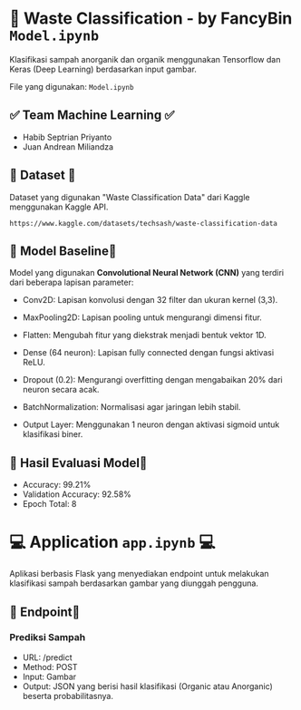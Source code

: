 # **📝 Waste Classification - by FancyBin `Model.ipynb`** 

Klasifikasi sampah anorganik dan organik menggunakan Tensorflow dan Keras (Deep Learning) berdasarkan input gambar.

File yang digunakan: `Model.ipynb`

## **✅ Team Machine Learning ✅**
- Habib Septrian Priyanto
- Juan Andrean Miliandza

## **💼 Dataset 💼**
Dataset yang digunakan "Waste Classification Data" dari Kaggle menggunakan Kaggle API.

`https://www.kaggle.com/datasets/techsash/waste-classification-data`

## **📍 Model Baseline📍**
Model yang digunakan **Convolutional Neural Network (CNN)** yang terdiri dari beberapa lapisan parameter:

- Conv2D: Lapisan konvolusi dengan 32 filter dan ukuran kernel (3,3).

- MaxPooling2D: Lapisan pooling untuk mengurangi dimensi fitur.

- Flatten: Mengubah fitur yang diekstrak menjadi bentuk vektor 1D.

- Dense (64 neuron): Lapisan fully connected dengan fungsi aktivasi ReLU.

- Dropout (0.2): Mengurangi overfitting dengan mengabaikan 20% dari neuron secara acak.

- BatchNormalization: Normalisasi agar jaringan lebih stabil.

- Output Layer: Menggunakan 1 neuron dengan aktivasi sigmoid untuk klasifikasi biner.

## **📍 Hasil Evaluasi Model📍**

- Accuracy: 99.21%
- Validation Accuracy: 92.58%
- Epoch Total: 8

# **💻 Application `app.ipynb` 💻** 
Aplikasi berbasis Flask yang menyediakan endpoint untuk melakukan klasifikasi sampah berdasarkan gambar yang diunggah pengguna.

 ## **📍 Endpoint📍**
 ### Prediksi Sampah

- URL: /predict
- Method: POST
- Input: Gambar
- Output: JSON yang berisi hasil klasifikasi (Organic atau Anorganic) beserta probabilitasnya.
